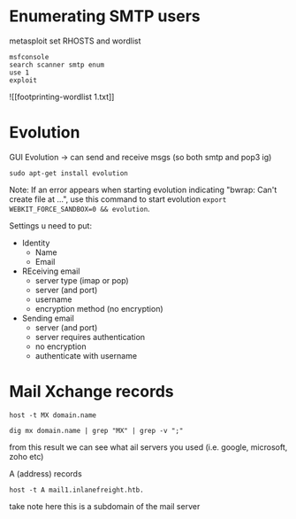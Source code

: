 # Enumerating SMTP users 
metasploit
set RHOSTS and wordlist
```
msfconsole 
search scanner smtp enum 
use 1 
exploit 
```

![[footprinting-wordlist 1.txt]]

# Evolution
GUI
Evolution -> can send and receive msgs (so both smtp and pop3 ig)

```shell-session
sudo apt-get install evolution
```

Note: If an error appears when starting evolution indicating "bwrap: Can't create file at ...", use this command to start evolution `export WEBKIT_FORCE_SANDBOX=0 && evolution`.

Settings u need to put: 
- Identity 
	- Name
	- Email
- REceiving email
	- server type (imap or pop)
	- server (and port)
	- username
	- encryption method (no encryption)
- Sending email
	- server (and port)
	- server requires authentication
	- no encryption
	- authenticate with username


# Mail Xchange records
```
host -t MX domain.name

dig mx domain.name | grep "MX" | grep -v ";"
```
from this result we can see what ail servers you used (i.e. google, microsoft, zoho etc)

A (address) records
```
host -t A mail1.inlanefreight.htb.
```
take note here this is a subdomain of the mail server
